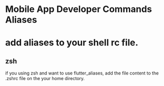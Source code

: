 # Mobile App Developer Commands Aliases

# add aliases to your shell rc file.

## zsh
if you using zsh and want to use flutter_aliases, add the file content to the .zshrc file on the your home directory.

